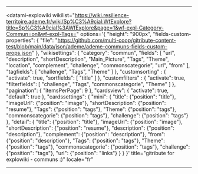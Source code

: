 <div>

  <hr>

  <!-- GITRIBUTE - contribute with GIT ...but without minding it-->
  <!-- An open source widget coded with 🤍  by the tech cooperative multi : https://multi.coop -->

  <!-- GITRIBUTE WIDGET'S HTML BLOCK-->
  <datami-explowiki
    wikilist="https://wiki.resilience-territoire.ademe.fr/wiki/Sp%C3%A9cial:WfExplore?title=Sp%C3%A9cial%3AWfExplore&page=1&wf-expl-Category-Commun=on&wf-expl-Tags="
    options='{
      "height": "900px",
      "fields-custom-properties": {
        "file": "https://github.com/multi-coop/gitribute-content-test/blob/main/data/json/ademe/ademe-communs-fields-custom-props.json"
      },
      "wikisettings": {
        "category": "commun",
        "fields": [
          "url",
          "description",
          "shortDescription",
          "Main_Picture",
          "Tags",
          "Theme",
          "location",
          "complement",
          "challenge",
          "commonscategorie",
          "url",
          "from"
        ],
        "tagfields": [
          "challenge",
          "Tags",
          "Theme"
        ]
      },
      "customsorting" : {
        "activate": true,
        "sortfields": [
          "title"
        ]
      },
      "customfilters" : {
        "activate": true,
        "filterfields": [
          "challenge",
          "Tags",
          "commonscategorie",
          "Theme"
        ]
      },
      "pagination": {
        "itemsPerPage": 9
      },
      "cardsview": { "activate": true, "default": true },
      "cardssettings": {
        "mini": {
          "title": {"position": "title"},
          "imageUrl": {"position": "image"},
          "shortDescription": {"position": "resume"},
          "Tags": {"position": "tags"},
          "Theme": {"position": "tags"},
          "commonscategorie": {"position": "tags"},
          "challenge": {"position": "tags"}
        },
        "detail": {
          "title": {"position": "title"},
          "imageUrl": {"position": "image"},
          "shortDescription": {"position": "resume"},
          "description": {"position": "description"},
          "complement": {"position": "description"},
          "from": {"position": "description"},
          "Tags": {"position": "tags"},
          "Theme": {"position": "tags"},
          "commonscategorie": {"position": "tags"},
          "challenge": {"position": "tags"},
          "url": {"position": "links"}
        }
      }
    }'
    title="gitribute for explowiki - communs :)"
    locale="fr"
  ></datami-explowiki>

  <!-- DATAMI WIDGET'S APP.JS SCRIPT -->
  <script src="https://datami-widget.multi.coop/js/app.js" type="text/javascript"></script>

  <hr>

</div>
